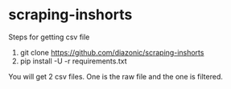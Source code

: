 # scraping-inshorts

Steps for getting csv file

1. git clone https://github.com/diazonic/scraping-inshorts
2. pip install -U -r requirements.txt


You will get 2 csv files. One is the raw file and the one is filtered.
